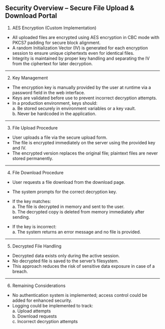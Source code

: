## Security Overview – Secure File Upload & Download Portal

1. AES Encryption (Custom Implementation) <br>
- All uploaded files are encrypted using AES encryption in CBC mode with PKCS7 padding for secure block alignment.<br>
- A random Initialization Vector (IV) is generated for each encryption session to ensure unique ciphertexts even for identical files.<br>
- Integrity is maintained by proper key handling and separating the IV from the ciphertext for later decryption.

---

2. Key Management
- The encryption key is manually provided by the user at runtime via a password field in the web interface.<br>
- Keys are validated before use to prevent incorrect decryption attempts.<br>
- In a production environment, keys should:<br>
a. Be stored securely in environment variables or a key vault.<br>
b. Never be hardcoded in the application.

---

3. File Upload Procedure<br>
- User uploads a file via the secure upload form.<br>
- The file is encrypted immediately on the server using the provided key and IV.<br>
- The encrypted version replaces the original file; plaintext files are never stored permanently.

---

4. File Download Procedure<br>
- User requests a file download from the download page.
- The system prompts for the correct decryption key.

- If the key matches:<br>
a. The file is decrypted in memory and sent to the user.<br>
b. The decrypted copy is deleted from memory immediately after sending.

- If the key is incorrect:<br>
a. The system returns an error message and no file is provided.


---

5. Decrypted File Handling<br>
- Decrypted data exists only during the active session.<br>
- No decrypted file is saved to the server’s filesystem.<br>
- This approach reduces the risk of sensitive data exposure in case of a breach.



---

6. Remaining Considerations<br>
- No authentication system is implemented; access control could be added for enhanced security.<br>
- Logging could be implemented to track:<br>
a. Upload attempts<br>
b. Download requests<br>
c. Incorrect decryption attempts
